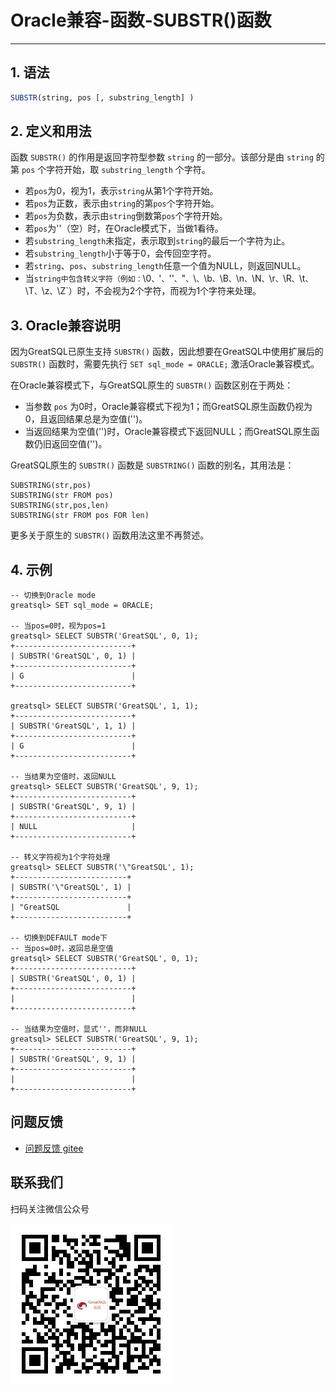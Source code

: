 # Oracle兼容-函数-SUBSTR()函数
---


## 1. 语法

```sql
SUBSTR(string, pos [, substring_length] )
```

## 2. 定义和用法

函数 `SUBSTR()` 的作用是返回字符型参数 `string` 的一部分。该部分是由 `string` 的第 `pos` 个字符开始，取 `substring_length` 个字符。

- 若`pos`为0，视为1，表示`string`从第1个字符开始。
- 若`pos`为正数，表示由`string`的第`pos`个字符开始。
- 若`pos`为负数，表示由`string`倒数第`pos`个字符开始。
- 若`pos`为''（空）时，在Oracle模式下，当做1看待。
- 若`substring_length`未指定，表示取到`string`的最后一个字符为止。
- 若`substring_length`小于等于0，会传回空字符。
- 若`string`、`pos`、`substring_length`任意一个值为NULL，则返回NULL。
- 当`string中包含转义字符（例如：`\0`、`\'`、`''`、`\"`、`\\`、`\b`、`\B`、`\n`、`\N`、`\r`、`\R`、`\t`、`\T`、`\z`、`\Z`）时，不会视为2个字符，而视为1个字符来处理。


## 3. Oracle兼容说明

因为GreatSQL已原生支持 `SUBSTR()` 函数，因此想要在GreatSQL中使用扩展后的 `SUBSTR()` 函数时，需要先执行 `SET sql_mode = ORACLE;` 激活Oracle兼容模式。

在Oracle兼容模式下，与GreatSQL原生的 `SUBSTR()` 函数区别在于两处：
- 当参数 `pos` 为0时，Oracle兼容模式下视为1；而GreatSQL原生函数仍视为0，且返回结果总是为空值('')。
- 当返回结果为空值('')时，Oracle兼容模式下返回NULL；而GreatSQL原生函数仍旧返回空值('')。

GreatSQL原生的 `SUBSTR()` 函数是 `SUBSTRING()` 函数的别名，其用法是：
```
SUBSTRING(str,pos)
SUBSTRING(str FROM pos)
SUBSTRING(str,pos,len)
SUBSTRING(str FROM pos FOR len)
```
更多关于原生的 `SUBSTR()` 函数用法这里不再赘述。

## 4. 示例
```
-- 切换到Oracle mode
greatsql> SET sql_mode = ORACLE;

-- 当pos=0时，视为pos=1
greatsql> SELECT SUBSTR('GreatSQL', 0, 1);
+--------------------------+
| SUBSTR('GreatSQL', 0, 1) |
+--------------------------+
| G                        |
+--------------------------+

greatsql> SELECT SUBSTR('GreatSQL', 1, 1);
+--------------------------+
| SUBSTR('GreatSQL', 1, 1) |
+--------------------------+
| G                        |
+--------------------------+

-- 当结果为空值时，返回NULL
greatsql> SELECT SUBSTR('GreatSQL', 9, 1);
+--------------------------+
| SUBSTR('GreatSQL', 9, 1) |
+--------------------------+
| NULL                     |
+--------------------------+

-- 转义字符视为1个字符处理
greatsql> SELECT SUBSTR('\"GreatSQL', 1);
+-------------------------+
| SUBSTR('\"GreatSQL', 1) |
+-------------------------+
| "GreatSQL               |
+-------------------------+

-- 切换到DEFAULT mode下
-- 当pos=0时，返回总是空值
greatsql> SELECT SUBSTR('GreatSQL', 0, 1);
+--------------------------+
| SUBSTR('GreatSQL', 0, 1) |
+--------------------------+
|                          |
+--------------------------+

-- 当结果为空值时，显式''，而非NULL
greatsql> SELECT SUBSTR('GreatSQL', 9, 1);
+--------------------------+
| SUBSTR('GreatSQL', 9, 1) |
+--------------------------+
|                          |
+--------------------------+
```




**问题反馈**
---
- [问题反馈 gitee](https://gitee.com/GreatSQL/GreatSQL-Manual/issues)


**联系我们**
---

扫码关注微信公众号

![greatsql-wx](../../greatsql-wx.jpg)
